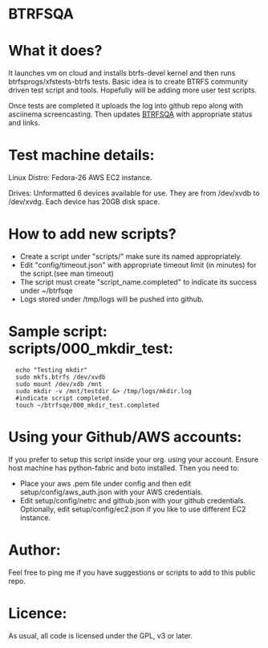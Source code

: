 BTRFSQA 
=======    
What it does?
============
It launches vm on cloud and installs btrfs-devel kernel and then runs btrfsprogs/xfstests-btrfs tests. Basic idea is to create BTRFS community driven test script and tools. Hopefully will be adding more user test scripts.

Once tests are completed it uploads the log into github repo along with asciinema screencasting. Then updates [BTRFSQA][1]  with appropriate status and links.

[1]: http://lakshmipathi.github.io/btrfsqa/ 

Test machine details:
================
Linux Distro: Fedora-26 AWS EC2 instance.

Drives: Unformatted 6 devices available for use. They are from /dev/xvdb to /dev/xvdg. Each device has 20GB disk space.

How to add new scripts?
=======================
- Create a script under "scripts/" make sure its named appropriately.
- Edit "config/timeout.json" with appropriate timeout limit (in minutes) 
  for the script.(see man timeout)
- The script must create "script_name.completed" to indicate its success 
  under ~/btrfsqe
- Logs stored under /tmp/logs will be pushed into github.

Sample script: scripts/000_mkdir_test:
=============
```
  echo "Testing mkdir"
  sudo mkfs.btrfs /dev/xvdb
  sudo mount /dev/xdb /mnt
  sudo mkdir -v /mnt/testdir &> /tmp/logs/mkdir.log
  #indicate script completed.
  touch ~/btrfsqe/000_mkdir_test.completed  
  ```

Using your Github/AWS accounts:
==============================
If you prefer to setup this script inside your org. using your account. 
Ensure host machine has python-fabric and boto installed. Then you need to:

 - Place your aws .pem file under config and then edit setup/config/aws_auth.json 
    with your AWS credentials.
 - Edit setup/config/netrc and github.json with your github credentials.
  Optionally, edit setup/config/ec2.json if you like to use different EC2 instance.
 

Author:
======
Feel free to ping me if you have suggestions or scripts to add to this public repo. 

Licence:
=======
As usual, all code is licensed under the GPL, v3 or later. 
